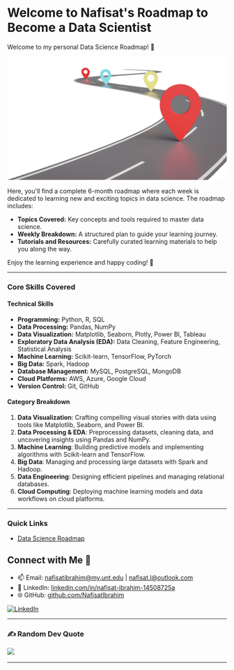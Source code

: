 # Welcome to Nafisat's Roadmap to Become a Data Scientist

Welcome to my personal Data Science Roadmap! 🚀

![Roadmap](roadmap.jpg)

Here, you'll find a complete 6-month roadmap where each week is dedicated to learning new and exciting topics in data science. The roadmap includes:

- **Topics Covered:** Key concepts and tools required to master data science.
- **Weekly Breakdown:** A structured plan to guide your learning journey.
- **Tutorials and Resources:** Carefully curated learning materials to help you along the way.

Enjoy the learning experience and happy coding! 🎉

---

### Core Skills Covered  

#### **Technical Skills**
- **Programming:** Python, R, SQL  
- **Data Processing:** Pandas, NumPy  
- **Data Visualization:** Matplotlib, Seaborn, Plotly, Power BI, Tableau  
- **Exploratory Data Analysis (EDA):** Data Cleaning, Feature Engineering, Statistical Analysis  
- **Machine Learning:** Scikit-learn, TensorFlow, PyTorch  
- **Big Data:** Spark, Hadoop  
- **Database Management:** MySQL, PostgreSQL, MongoDB  
- **Cloud Platforms:** AWS, Azure, Google Cloud  
- **Version Control:** Git, GitHub  

#### **Category Breakdown**  
1. **Data Visualization**: Crafting compelling visual stories with data using tools like Matplotlib, Seaborn, and Power BI.  
2. **Data Processing & EDA**: Preprocessing datasets, cleaning data, and uncovering insights using Pandas and NumPy.  
3. **Machine Learning**: Building predictive models and implementing algorithms with Scikit-learn and TensorFlow.  
4. **Big Data**: Managing and processing large datasets with Spark and Hadoop.  
5. **Data Engineering**: Designing efficient pipelines and managing relational databases.  
6. **Cloud Computing**: Deploying machine learning models and data workflows on cloud platforms.  

---

### Quick Links

- [Data Science Roadmap](Data_Science_Roadmap.md)  

## Connect with Me 🔗
- 📫 Email: [nafisatibrahim@my.unt.edu](mailto:nafisatibrahim@my.unt.edu) | [nafisat.l@outlook.com](mailto:nafisat.l@outlook.com)  
- 💼 LinkedIn: [linkedin.com/in/nafisat-ibrahim-14508725a](https://www.linkedin.com/in/nafisat-ibrahim-14508725a)  
- 🌐 GitHub: [github.com/NafisatIbrahim](https://github.com/NafisatIbrahim)

[![LinkedIn](https://img.shields.io/badge/LinkedIn-blue?style=flat-square&logo=linkedin&logoColor=white)](https://www.linkedin.com/in/nafisat-ibrahim-14508725a) 

---

### ✍️ Random Dev Quote
![](https://quotes-github-readme.vercel.app/api?type=horizontal&theme=radical)

---
